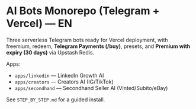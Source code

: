 # AI Bots Monorepo (Telegram + Vercel) — EN

Three serverless Telegram bots ready for Vercel deployment, with freemium, redeem, **Telegram Payments (/buy)**, presets, and **Premium with expiry (30 days)** via Upstash Redis.

Apps:
- `apps/linkedin` — LinkedIn Growth AI
- `apps/creators` — Creators AI (IG/TikTok)
- `apps/secondhand` — Secondhand Seller AI (Vinted/Subito/eBay)

See `STEP_BY_STEP.md` for a guided install.
